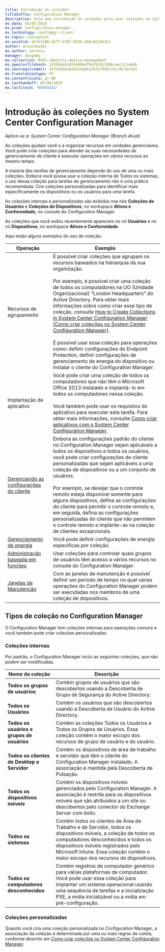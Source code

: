 ```yaml
---
title: Introdução às coleções
titleSuffix: Configuration Manager
description: Veja uma introdução às coleções para usar coleções no System Center Configuration Manager.
ms.date: 05/07/2019
ms.prod: configuration-manager
ms.technology: configmgr-client
ms.topic: conceptual
ms.assetid: d17e1188-d277-438f-9236-db9cd213b421
author: aczechowski
ms.author: aaroncz
manager: dougeby
ms.collection: M365-identity-device-management
ms.openlocfilehash: 15359aa414554d0bef9e29c011966caec1c1e6d6
ms.sourcegitcommit: 417e3834a42b415a8e129327dd3c15cc0c7ec5a2
ms.translationtype: HT
ms.contentlocale: pt-BR
ms.lasthandoff: 05/08/2019
ms.locfileid: "65443151"
---
```

# <a name="introduction-to-collections-in-system-center-configuration-manager"></a>Introdução às coleções no System Center Configuration Manager

*Aplica-se a: System Center Configuration Manager (Branch Atual)*

As coleções ajudam você o a organizar recursos em unidades gerenciáveis. Você pode criar coleções para atender às suas necessidades de gerenciamento de cliente e executar operações em vários recursos ao mesmo tempo. 

A maioria das tarefas de gerenciamento depende do uso de uma ou mais coleções. Embora você possa usar a coleção interna de Todos os sistemas, o uso dessa coleção para tarefas de gerenciamento não é uma prática recomendada. Crie coleções personalizadas para identificar mais especificamente os dispositivos ou os usuários para uma tarefa.  

 As coleções internas e personalizadas são exibidas nos nós **Coleções de Usuários** e **Coleções de Dispositivos**, no workspace **Ativos e Conformidade**, no console do Configuration Manager.  

 As coleções que você exibiu recentemente aparecem no nó **Usuários** e no nó **Dispositivos**, no workspace **Ativos e Conformidade**.  

Aqui estão alguns exemplos do uso de coleção:  

|Operação|Exemplo|  
|---------|-------|  
|Recursos de agrupamento|É possível criar coleções que agrupam os recursos baseados na hierarquia da sua organização.<br /><br /> Por exemplo, é possível criar uma coleção de todos os computadores na UO (Unidade Organizacional) "London Headquarters" do Active Directory. Para obter mais informações sobre como criar esse tipo de coleção, consulte [How to Create Collections in System Center Configuration Manager (Como criar coleções no System Center Configuration Manager)](../../../../core/clients/manage/collections/create-collections.md).<br /><br /> É possível usar essa coleção para operações como: definir configurações do Endpoint Protection, definir configurações de gerenciamento de energia do dispositivo ou instalar o cliente do Configuration Manager.|  
|Implantação de aplicativo|Você pode criar uma coleção de todos os computadores que não têm o Microsoft Office 2013 instalado e implantá-lo em todos os computadores nessa coleção.<br /><br /> Você também pode usar os requisitos do aplicativo para executar esta tarefa. Para obter mais informações, consulte [Como criar aplicativos com o System Center Configuration Manager](../../../../apps/deploy-use/create-applications.md).|  
|[Gerenciando as configurações do cliente](../../../../core/clients/deploy/about-client-settings.md)|Embora as configurações padrão do cliente no Configuration Manager sejam aplicáveis a todos os dispositivos e todos os usuários, você pode criar configurações de cliente personalizadas que sejam aplicáveis a uma coleção de dispositivos ou a um conjunto de usuários.<br /><br /> Por exemplo, se desejar que o controle remoto esteja disponível somente para alguns dispositivos, defina as configurações do cliente para permitir o controle remoto e, em seguida, defina as configurações personalizadas do cliente que não permitem o controle remoto e implante-as na coleção de clientes excepcionais. |  
|[Gerenciamento de energia](../power/introduction-to-power-management.md)|Você pode definir configurações de energia específicas por coleção.|  
|[Administração baseada em funções](../../../../core/servers/deploy/configure/configure-role-based-administration.md)|Usar coleções para controlar quais grupos de usuários têm acesso a vários recursos no console do Configuration Manager.|  
|[Janelas de Manutenção](../../../../core/clients/manage/collections/use-maintenance-windows.md)|Com as janelas de manutenção é possível definir um período de tempo no qual várias operações do Configuration Manager podem ser executadas nos membros de uma coleção de dispositivos. |  


## <a name="collection-types-in-configuration-manager"></a>Tipos de coleção no Configuration Manager  
 O Configuration Manager tem coleções internas para operações comuns e você também pode criar coleções personalizadas.   

### <a name="built-in-collections"></a>Coleções internas  
 Por padrão, o Configuration Manager inclui as seguintes coleções, que não podem ser modificadas.  

|**Nome da coleção**|Descrição|  
|-------------------------|-----------------|  
|**Todos os grupos de usuários**|Contém grupos de usuários que são descobertos usando a Descoberta de Grupo de Segurança do Active Directory.|  
|**Todos os Usuários**|Contém os usuários que são descobertos usando a Descoberta de Usuário do Active Directory.|  
|**Todos os usuários e grupos de usuários**|Contém as coleções Todos os Usuários e Todos os Grupos de Usuários. Essa coleção contém o maior escopo dos recursos de grupo de usuário e do usuário.|  
|**Todos os clientes de Desktop e Servidor**|Contém os dispositivos de área de trabalho e servidor que têm o cliente do Configuration Manager instalado. A associação é mantida pela Descoberta de Pulsação.|  
|**Todos os dispositivos móveis**|Contém os dispositivos móveis gerenciados pelo Configuration Manager. A associação é restrita para os dispositivos móveis que são atribuídos a um site ou descobertos pelo conector do Exchange Server com êxito.|  
|**Todos os sistemas**|Contém todos os clientes de Área de Trabalho e de Servidor, todos os dispositivos móveis, a coleção de todos os computadores desconhecidos e todos os dispositivos móveis registrados pelo Microsoft Intune. Essa coleção contém o maior escopo dos recursos de dispositivos.|  
|**Todos os computadores desconhecidos**|Contém registros de computador genérico para várias plataformas de computador. Você pode usar essa coleção para implantar um sistema operacional usando uma sequência de tarefas e a inicialização PXE, a mídia inicializável ou a mídia em pré-configuração.|  

### <a name="custom-collections"></a>Coleções personalizadas  
 Quando você cria uma coleção personalizada no Configuration Manager, a associação da coleção é determinada por uma ou mais regras de coleta, conforme descrito em [Como criar coleções no System Center Configuration Manager](../../../../core/clients/manage/collections/create-collections.md). 

